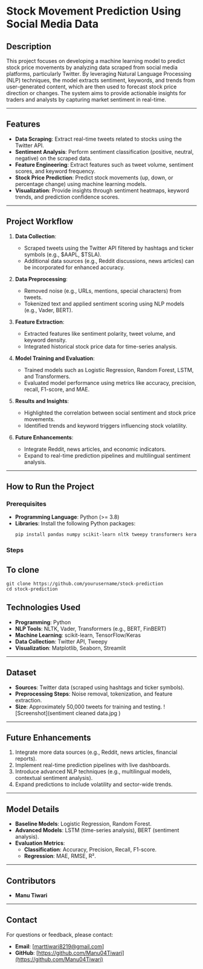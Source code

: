 # Stock Movement Prediction Using Social Media Data

## Description
This project focuses on developing a machine learning model to predict stock price movements by analyzing data scraped from social media platforms, particularly Twitter. By leveraging Natural Language Processing (NLP) techniques, the model extracts sentiment, keywords, and trends from user-generated content, which are then used to forecast stock price direction or changes. The system aims to provide actionable insights for traders and analysts by capturing market sentiment in real-time.

---

## Features
- **Data Scraping**: Extract real-time tweets related to stocks using the Twitter API.
- **Sentiment Analysis**: Perform sentiment classification (positive, neutral, negative) on the scraped data.
- **Feature Engineering**: Extract features such as tweet volume, sentiment scores, and keyword frequency.
- **Stock Price Prediction**: Predict stock movements (up, down, or percentage change) using machine learning models.
- **Visualization**: Provide insights through sentiment heatmaps, keyword trends, and prediction confidence scores.

---

## Project Workflow
1. **Data Collection**:
   - Scraped tweets using the Twitter API filtered by hashtags and ticker symbols (e.g., $AAPL, $TSLA).
   - Additional data sources (e.g., Reddit discussions, news articles) can be incorporated for enhanced accuracy.

2. **Data Preprocessing**:
   - Removed noise (e.g., URLs, mentions, special characters) from tweets.
   - Tokenized text and applied sentiment scoring using NLP models (e.g., Vader, BERT).

3. **Feature Extraction**:
   - Extracted features like sentiment polarity, tweet volume, and keyword density.
   - Integrated historical stock price data for time-series analysis.

4. **Model Training and Evaluation**:
   - Trained models such as Logistic Regression, Random Forest, LSTM, and Transformers.
   - Evaluated model performance using metrics like accuracy, precision, recall, F1-score, and MAE.

5. **Results and Insights**:
   - Highlighted the correlation between social sentiment and stock price movements.
   - Identified trends and keyword triggers influencing stock volatility.

6. **Future Enhancements**:
   - Integrate Reddit, news articles, and economic indicators.
   - Expand to real-time prediction pipelines and multilingual sentiment analysis.

---

## How to Run the Project

### Prerequisites
- **Programming Language**: Python (>= 3.8)
- **Libraries**: Install the following Python packages:
  ```bash
  pip install pandas numpy scikit-learn nltk tweepy transformers keras

 ### Steps 
 ## To clone
    git clone https://github.com/yourusername/stock-prediction
    cd stock-prediction

## Technologies Used
- **Programming**: Python
- **NLP Tools**: NLTK, Vader, Transformers (e.g., BERT, FinBERT)
- **Machine Learning**: scikit-learn, TensorFlow/Keras
- **Data Collection**: Twitter API, Tweepy
- **Visualization**: Matplotlib, Seaborn, Streamlit

---
## Dataset
- **Sources**: Twitter data (scraped using hashtags and ticker symbols).
- **Preprocessing Steps**: Noise removal, tokenization, and feature extraction.
- **Size**: Approximately 50,000 tweets for training and testing.
![Screenshot](sentiment cleaned data.jpg )

---

## Future Enhancements
1. Integrate more data sources (e.g., Reddit, news articles, financial reports).
2. Implement real-time prediction pipelines with live dashboards.
3. Introduce advanced NLP techniques (e.g., multilingual models, contextual sentiment analysis).
4. Expand predictions to include volatility and sector-wide trends.

---

## Model Details
- **Baseline Models**: Logistic Regression, Random Forest.
- **Advanced Models**: LSTM (time-series analysis), BERT (sentiment analysis).
- **Evaluation Metrics**:
  - **Classification**: Accuracy, Precision, Recall, F1-score.
  - **Regression**: MAE, RMSE, R².

---
## Contributors
- **Manu Tiwari**

---

## Contact
For questions or feedback, please contact:
- **Email**: [marttiwari8219@gmail.com]
- **GitHub**: [https://github.com/Manu04Tiwari](https://github.com/Manu04Tiwari)
